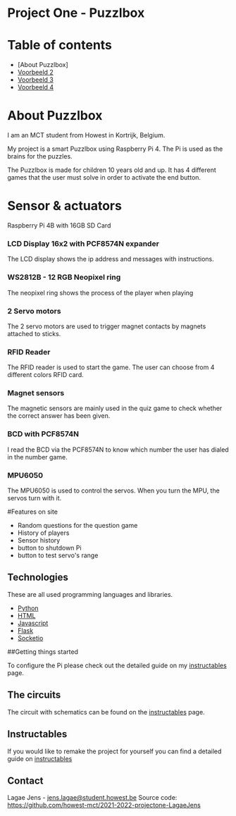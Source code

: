 # Project One - Puzzlbox

# Table of contents
- [About Puzzlbox]
- [Voorbeeld 2](https://github.com/tsungtwu/flask-example/blob/master/README.md)
- [Voorbeeld 3](https://github.com/twbs/bootstrap/blob/main/README.md)
- [Voorbeeld 4](https://www.makeareadme.com/)

# About Puzzlbox
I am an MCT student from Howest in Kortrijk, Belgium.

My project is a smart Puzzlbox using Raspberry Pi 4.
The Pi is used as the brains for the puzzles.

The Puzzlbox is made for children 10 years old and up. It has 4 different games that the user must solve in order to activate the end button.

# Sensor & actuators
Raspberry Pi 4B with 16GB SD Card

### LCD Display 16x2 with PCF8574N expander

The LCD display shows the ip address and messages with instructions.

### WS2812B - 12 RGB Neopixel ring

The neopixel ring shows the process of the player when playing

### 2 Servo motors

The 2 servo motors are used to trigger magnet contacts by magnets attached to sticks.

### RFID Reader

The RFID reader is used to start the game. The user can choose from 4 different colors RFID card.

### Magnet sensors

The magnetic sensors are mainly used in the quiz game to check whether the correct answer has been given.

### BCD with PCF8574N

I read the BCD via the PCF8574N to know which number the user has dialed in the number game.

### MPU6050

The MPU6050 is used to control the servos. When you turn the MPU, the servos turn with it.

#Features on site

- Random questions for the question game
- History of players 
- Sensor history
- button to shutdown Pi
- button to test servo's range

## Technologies
These are all used programming languages and libraries.
- [Python](https://www.python.org/)
- [HTML](https://html.com/)
- [Javascript](https://www.javascript.com/)
- [Flask](https://flask.palletsprojects.com/en/2.1.x/)
- [Socketio](https://python-socketio.readthedocs.io/en/latest/)


##Getting things started

To configure the Pi please check out the detailed guide on my [instructables](https://www.instructables.com/PuzzlBox/) page.

## The circuits 
The circuit with schematics can be found on the [instructables](https://www.instructables.com/PuzzlBox/) page.

## Instructables

If you would like to remake the project for yourself you can find a detailed guide on [instructables](https://www.instructables.com/PuzzlBox/)

## Contact 
Lagae Jens - [jens.lagae@student.howest.be](mailto:jens.lagae@student.howest.be)
Source code: https://github.com/howest-mct/2021-2022-projectone-LagaeJens
